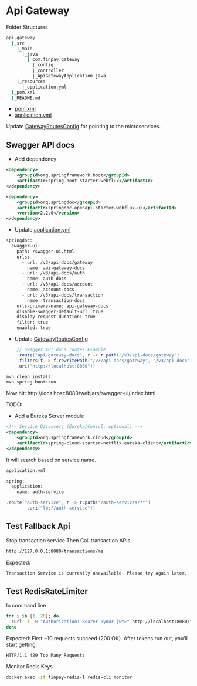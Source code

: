 # Api Gateway
Folder Structures
```bash
api-gateway
  |_src
    |_main
      |_java
        |_com.finpay.gateway
          |_config
          |_controller
          |_ApiGatewayApplication.java
    |_resources
      |_application.yml
  |_pom.xml
  |_README.md
```
- [pom.xml](./pom.xml)
- [application.yml](./src/main/resources/application.yml)

Update [GatewayRoutesConfig](./src/main/java/com/finpay/gateway/config/GatewayRoutesConfig.java) for pointing to the microservices.

## Swagger API docs
- Add dependency
```xml
<dependency>
    <groupId>org.springframework.boot</groupId>
    <artifactId>spring-boot-starter-webflux</artifactId>
</dependency>

<dependency>
    <groupId>org.springdoc</groupId>
    <artifactId>springdoc-openapi-starter-webflux-ui</artifactId>
    <version>2.2.0</version>
</dependency>
```
- Update [application.yml](./src/main/resources/application.yml)
```bash
springdoc:
  swagger-ui:
    path: /swagger-ui.html
    urls:
      - url: /v3/api-docs/gateway
        name: api-gateway-docs
      - url: /v3/api-docs/auth
        name: auth-docs
      - url: /v3/api-docs/account
        name: account-docs
      - url: /v3/api-docs/transaction
        name: transaction-docs
    urls-primary-name: api-gateway-docs
    disable-swagger-default-url: true
    display-request-duration: true
    filter: true
    enabled: true 
```
- Update [GatewayRoutesConfig](./src/main/java/com/finpay/gateway/config/GatewayRoutesConfig.java)
```java
    // Swagger API docs routes Example
    .route("api-gateway-docs", r -> r.path("/v3/api-docs/gateway")
    .filters(f -> f.rewritePath("/v3/api-docs/gateway", "/v3/api-docs"))
    .uri("http://localhost:8080"))
```

```bash
mvn clean install
mvn spring-boot:run
```
Now hit: http://localhost:8080/webjars/swagger-ui/index.html

TODO:
- Add a Eureka Server module
```xml
<!-- Service Discovery (Eureka/Consul, optional) -->
<dependency>
    <groupId>org.springframework.cloud</groupId>
    <artifactId>spring-cloud-starter-netflix-eureka-client</artifactId>
</dependency>
```
It will search based on service name.
```bash
application.yml

spring:
  application:
    name: auth-service
```
```java
.route("auth-service", r -> r.path("/auth-services/**")
        .uri("lb://auth-service"))
```
## Test Fallback Api
Stop transaction service
Then Call transaction APIs
```bash
http://127.0.0.1:8080/transactions/me
```
Expected:
```bash
Transaction Service is currently unavailable. Please try again later.
```
## Test RedisRateLimiter
In command line
```bash
for i in {1..20}; do 
  curl -i -H "Authorization: Bearer <your-jwt>" http://localhost:8080/frauds/transactions/{transactionId}
done
```
Expected:
First ~10 requests succeed (200 OK).
After tokens run out, you’ll start getting:
```bash
HTTP/1.1 429 Too Many Requests
```
Monitor Redis Keys
```bash
docker exec -it finpay-redis-1 redis-cli monitor
```